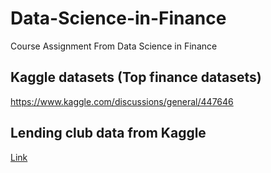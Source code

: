 # Data-Science-in-Finance
Course Assignment From Data Science in Finance

## Kaggle datasets (Top finance datasets)
https://www.kaggle.com/discussions/general/447646 

## Lending club data from Kaggle 
[Link](https://www.kaggle.com/code/faressayah/lending-club-loan-defaulters-prediction#%E2%9C%94%EF%B8%8F-Artificial-Neural-Networks-(ANNs))
